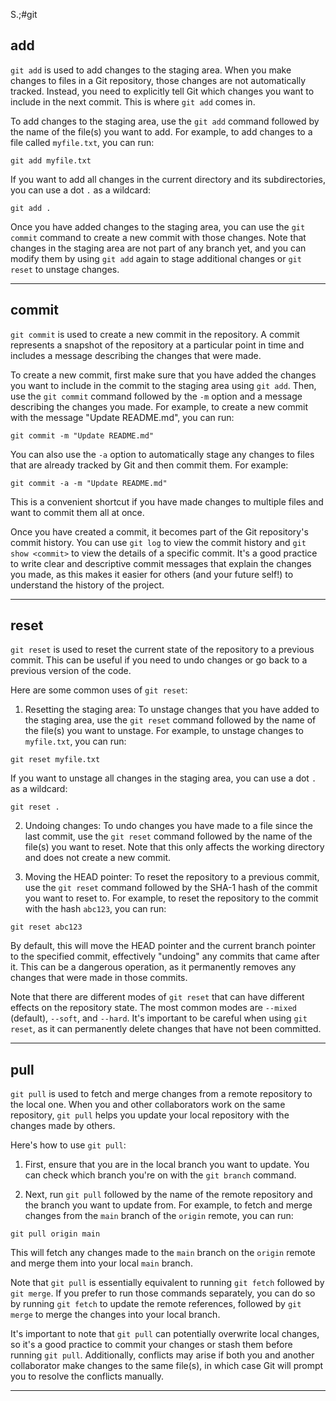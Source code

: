 S.;#git 

## add

`git add` is used to add changes to the staging area. When you make changes to files in a Git repository, those changes are not automatically tracked. Instead, you need to explicitly tell Git which changes you want to include in the next commit. This is where `git add` comes in.

To add changes to the staging area, use the `git add` command followed by the name of the file(s) you want to add. For example, to add changes to a file called `myfile.txt`, you can run:

```git
git add myfile.txt
```

If you want to add all changes in the current directory and its subdirectories, you can use a dot `.` as a wildcard:

```git
git add .
```

Once you have added changes to the staging area, you can use the `git commit` command to create a new commit with those changes. Note that changes in the staging area are not part of any branch yet, and you can modify them by using `git add` again to stage additional changes or `git reset` to unstage changes.

------------

## commit

`git commit` is used to create a new commit in the repository. A commit represents a snapshot of the repository at a particular point in time and includes a message describing the changes that were made.

To create a new commit, first make sure that you have added the changes you want to include in the commit to the staging area using `git add`. Then, use the `git commit` command followed by the `-m` option and a message describing the changes you made. For example, to create a new commit with the message "Update README.md", you can run:

```git
git commit -m "Update README.md"
```

You can also use the `-a` option to automatically stage any changes to files that are already tracked by Git and then commit them. For example:

```git
git commit -a -m "Update README.md"
```

This is a convenient shortcut if you have made changes to multiple files and want to commit them all at once.

Once you have created a commit, it becomes part of the Git repository's commit history. You can use `git log` to view the commit history and `git show <commit>` to view the details of a specific commit. It's a good practice to write clear and descriptive commit messages that explain the changes you made, as this makes it easier for others (and your future self!) to understand the history of the project.

----------------

## reset

`git reset` is used to reset the current state of the repository to a previous commit. This can be useful if you need to undo changes or go back to a previous version of the code.

Here are some common uses of `git reset`:

1.  Resetting the staging area: To unstage changes that you have added to the staging area, use the `git reset` command followed by the name of the file(s) you want to unstage. For example, to unstage changes to `myfile.txt`, you can run:
```git
git reset myfile.txt
```

If you want to unstage all changes in the staging area, you can use a dot `.` as a wildcard:

```git
git reset .
```

2.  Undoing changes: To undo changes you have made to a file since the last commit, use the `git reset` command followed by the name of the file(s) you want to reset. Note that this only affects the working directory and does not create a new commit.

3.  Moving the HEAD pointer: To reset the repository to a previous commit, use the `git reset` command followed by the SHA-1 hash of the commit you want to reset to. For example, to reset the repository to the commit with the hash `abc123`, you can run:

```git
git reset abc123
```

By default, this will move the HEAD pointer and the current branch pointer to the specified commit, effectively "undoing" any commits that came after it. This can be a dangerous operation, as it permanently removes any changes that were made in those commits.

Note that there are different modes of `git reset` that can have different effects on the repository state. The most common modes are `--mixed` (default), `--soft`, and `--hard`. It's important to be careful when using `git reset`, as it can permanently delete changes that have not been committed.

------------

## pull

`git pull` is used to fetch and merge changes from a remote repository to the local one. When you and other collaborators work on the same repository, `git pull` helps you update your local repository with the changes made by others.

Here's how to use `git pull`:

1.  First, ensure that you are in the local branch you want to update. You can check which branch you're on with the `git branch` command.

2.  Next, run `git pull` followed by the name of the remote repository and the branch you want to update from. For example, to fetch and merge changes from the `main` branch of the `origin` remote, you can run:

```git
git pull origin main
```

This will fetch any changes made to the `main` branch on the `origin` remote and merge them into your local `main` branch.

Note that `git pull` is essentially equivalent to running `git fetch` followed by `git merge`. If you prefer to run those commands separately, you can do so by running `git fetch` to update the remote references, followed by `git merge` to merge the changes into your local branch.

It's important to note that `git pull` can potentially overwrite local changes, so it's a good practice to commit your changes or stash them before running `git pull`. Additionally, conflicts may arise if both you and another collaborator make changes to the same file(s), in which case Git will prompt you to resolve the conflicts manually.

-------------


